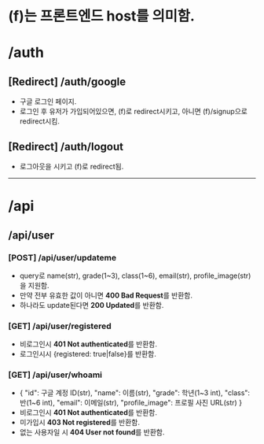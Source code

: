 # (f)는 프론트엔드 host를 의미함.
# /auth
## [Redirect] /auth/google
- 구글 로그인 페이지.
- 로그인 후 유저가 가입되어있으면, (f)로 redirect시키고, 아니면 (f)/signup으로 redirect시킴.
## [Redirect] /auth/logout
- 로그아웃을 시키고 (f)로 redirect됨.
- - -
# /api
## /api/user
### [POST] /api/user/updateme
- query로 name(str), grade(1\~3), class(1\~6), email(str), profile_image(str)을 지원함.
- 만약 전부 유효한 값이 아니면 **400 Bad Request**를 반환함.
- 하나라도 update된다면 **200 Updated**를 반환함.
### [GET] /api/user/registered
- 비로그인시 **401 Not authenticated**를 반환함.
- 로그인시시 {registered: true|false}를 반환함.
### [GET] /api/user/whoami
- {
    "id": 구글 계정 ID(str),
    "name": 이름(str),
    "grade": 학년(1\~3 int),
    "class": 반(1\~6 int),
    "email": 이메일(str),
    "profile_image": 프로필 사진 URL(str)
  }
- 비로그인시 **401 Not authenticated**를 반환함.
- 미가입시 **403 Not registered**를 반환함.
- 없는 사용자일 시 **404 User not found**를 반환함.